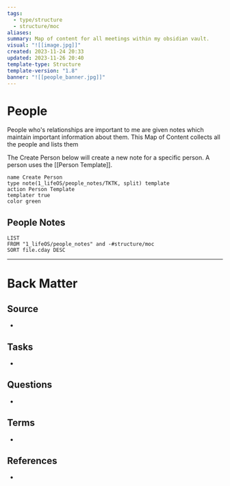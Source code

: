 ```yaml
---
tags:
  - type/structure
  - structure/moc
aliases: 
summary: Map of content for all meetings within my obsidian vault.
visual: "![[image.jpg]]"
created: 2023-11-24 20:33
updated: 2023-11-26 20:40
template-type: Structure
template-version: "1.8"
banner: "![[people_banner.jpg]]"
---
```

# People


People who's relationships are important to me are given notes which maintain important information about them. This Map of Content collects all the people and lists them

The Create Person below will create a new note for a specific person. A person uses the [[Person Template]].

```button
name Create Person
type note(1_lifeOS/people_notes/TKTK, split) template
action Person Template
templater true
color green
```
## People Notes


```dataview
LIST
FROM "1_lifeOS/people_notes" and -#structure/moc
SORT file.cday DESC
```
<!-- Main STRUCTURE of my content -->


---
# Back Matter
## Source
<!-- Always keep a link to the source. --> 
- 

## Tasks
<!-- What remains to be done with this note? --> 
- 

## Questions
<!-- What remains for you to consider? --> 
- 

## Terms
<!-- Links to definition pages -->
- 

## References
<!-- Links to pages not referenced in the content -->
- 